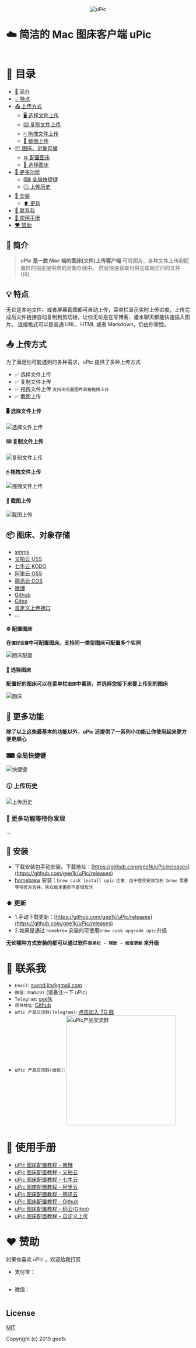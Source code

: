 <div align="center">
  <img src="./screenshot/logo.png" alt="uPic">
</div>

# ☁️ 简洁的 Mac 图床客户端 uPic

<div style="display: flex;justify-content: center;" align="center">
   <a href="https://github.com/gee1k/uPic/stargazers">
    <img src="https://img.shields.io/github/stars/gee1k/uPic.svg?style=popout-square" alt="">
  </a> <a href="https://github.com/gee1k/uPic/releases" style="margin: 0 5px;">
    <img src="https://img.shields.io/github/downloads/gee1k/uPic/total.svg?style=popout-square" alt="">
  </a> <a href="https://github.com/gee1k/uPic/releases/latest">
    <img src="https://img.shields.io/github/release/gee1k/uPic.svg?style=popout-square" alt="">
  </a>
</div>

# 📓 目录

- [📑 简介](#-简介)
- [💡 特点](#-特点)
- [📤 上传方式](#-上传方式)
	- [🖥 选择文件上传](#-选择文件上传)
	- [⌨️ 复制文件上传](#-复制文件上传)
	- [🖱 拖拽文件上传](#-拖拽文件上传)
	- [📸 截图上传](#-截图上传)
- [📦 图床、对象存储](#-图床对象存储)
	- [⚙️ 配置图床](#-配置图床)
	- [🔦 选择图床](#-选择图床)
- [🧰 更多功能](#-更多功能)
	- [⌨︎ 全局快捷键](#-全局快捷键)
	- [🕦 上传历史](#-上传历史)
- [🚀 安装](#-安装)
	- [⬆️ 更新](#-更新)
- [💌 联系我](#-联系我)
- [📝 使用手册](#-使用手册)
- [❤️ 赞助](#-赞助)


## 📑 简介

> **uPic 是一款 Mac 端的图床(文件)上传客户端**
> 可将图片、各种文件上传到配置好的指定提供商的对象存储中。
> 然后快速获取可供互联网访问的文件 URL

## 💡 特点

无论是本地文件、或者屏幕截图都可自动上传，菜单栏显示实时上传进度。上传完成后文件链接自动复制到剪切板，让你无论是在写博客、灌水聊天都能快速插入图片。
连接格式可以是普通 URL、HTML 或者 Markdown，仍由你掌控。

## 📤 上传方式

为了满足你可能遇到的各种需求，uPic 提供了多种上传方式

- ✅ 选择文件上传
- ✅ 复制文件上传
- ✅ 拖拽文件上传 `支持浏览器图片直接拖拽上传`
- ✅ 截图上传

#### 🖥 选择文件上传

![选择文件上传](./screenshot/selectFile.gif)

#### ⌨️ 复制文件上传

![复制文件上传](./screenshot/paste.gif)

#### 🖱 拖拽文件上传

![拖拽文件上传](./screenshot/drag.gif)

#### 📸 截图上传

![截图上传](./screenshot/screenshot.gif)

## 📦 图床、对象存储

- [smms](https://sm.ms/)
- [又拍云 USS](https://www.upyun.com/products/file-storage)
- [七牛云 KODO](https://www.qiniu.com/products/kodo)
- [阿里云 OSS](https://www.aliyun.com/product/oss/)
- [腾讯云 COS](https://cloud.tencent.com/product/cos)
- [微博](https://weibo.com/)
- [Github](https://github.com/settings/tokens)
- [Gitee](https://gitee.com/profile/personal_access_tokens)
- [自定义上传接口](https://blog.svend.cc/upic/tutorials/custom)
- ...

#### ⚙️ 配置图床

**在`偏好设置`中可配置图床。支持同一类型图床可配置多个实例**

![图床配置](./screenshot/hosts.png)

#### 🔦 选择图床

**配置好的图床可以在菜单栏`图床`中看到，并选择您接下来要上传到的图床**

![图床](./screenshot/default-host.png)

## 🧰 更多功能

**除了以上这些最基本的功能以外，uPic 还提供了一系列小功能让你使用起来更方便更顺心**

### ⌨︎ 全局快捷键

![快捷键](./screenshot/shortcuts.png)

### 🕦 上传历史

![上传历史](./screenshot/history.png)

### 📢 更多功能等待你发现

...



## 🚀 安装

- 下载安装包手动安装。下载地址：[https://github.com/gee1k/uPic/releases](https://github.com/gee1k/uPic/releases)
- [homebrew](https://brew.sh/) 安装：`brew cask install upic`   `注意：由于提交安装包到 brew 需要等待官方合并，所以版本更新不是很及时`

### ⬆️ 更新

- 1.手动下载更新：[https://github.com/gee1k/uPic/releases](https://github.com/gee1k/uPic/releases)
- 2.如果是通过 `homebrew` 安装的可使用`brew cask upgrade upic`升级

**无论哪种方式安装的都可以通过软件`菜单栏 - 帮助 - 检查更新` 来升级**

# 💌 联系我

- `Email`: svend.jin@gmail.com
- `微信`: `JSW5297` (请备注一下 uPic)
- `Telegram`: [gee1k](https://t.me/gee1k)
- `项目地址`: [Github](https://github.com/gee1k/uPic)
- `uPic 产品交流群(Telegram)`:  [点击加入 TG 群](https://t.me/joinchat/GMoAxRT9NIRYmfIq1FpiTA)
- `uPic 产品交流群(微信)`: 
	<img src="https://raw.githubusercontent.com/gee1k/oss/master/personal/uPic-wechat.JPG" alt="uPic产品交流群" style="width: 300px;" align="center">

# 📝 使用手册

- [uPic 图床配置教程 - 微博](https://blog.svend.cc/upic/tutorials/weibo)
- [uPic 图床配置教程 - 又拍云](https://blog.svend.cc/upic/tutorials/upyun_uss)
- [uPic 图床配置教程 - 七牛云](https://blog.svend.cc/upic/tutorials/qiniu_kodo)
- [uPic 图床配置教程 - 阿里云](https://blog.svend.cc/upic/tutorials/aliyun_oss)
- [uPic 图床配置教程 - 腾讯云](https://blog.svend.cc/upic/tutorials/tencent_cos)
- [uPic 图床配置教程 - Github](https://blog.svend.cc/upic/tutorials/github)
- [uPic 图床配置教程 - 码云(Gitee)](https://blog.svend.cc/upic/tutorials/gitee)
- [uPic 图床配置教程 - 自定义上传](https://blog.svend.cc/upic/tutorials/custom)


# ❤️ 赞助

如果你喜欢 uPic ，欢迎给我打赏

- 支付宝：

<img src="./screenshot/qrcode/alipay-mini.jpeg" alt="">

- 微信：

<img src="./screenshot/qrcode/wechat-mini.jpeg" alt="">

## License

[MIT](http://opensource.org/licenses/MIT)

Copyright (c) 2019 gee1k

